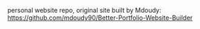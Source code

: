 personal website repo, original site built by Mdoudy: https://github.com/mdoudy90/Better-Portfolio-Website-Builder